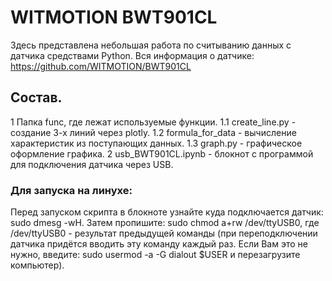 # WITMOTION BWT901CL
Здесь представлена небольшая работа по считыванию данных с датчика средствами Python.
Вся информация о датчике: https://github.com/WITMOTION/BWT901CL

## Состав.
1 Папка func, где лежат используемые функции.
1.1 create_line.py - создание 3-х линий через plotly.
1.2 formula_for_data - вычисление характеристик из поступающих данных.
1.3 graph.py - графическое оформление графика.
2 usb_BWT901CL.ipynb - блокнот с программой для подключения датчика через USB.

### Для запуска на линухе:
Перед запуском скрипта в блокноте узнайте куда подключается датчик: sudo dmesg -wH.
Затем пропишите: sudo chmod a+rw /dev/ttyUSB0, где /dev/ttyUSB0 - результат предыдущей команды (при переподключении датчика придётся вводить эту команду каждый раз. Если Вам это не нужно, введите: sudo usermod -a -G dialout $USER и перезагрузите компьютер).
